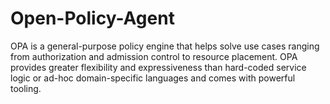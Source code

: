 # Open-Policy-Agent
OPA is a general-purpose policy engine that helps solve use cases ranging from authorization and admission control to resource placement. OPA provides greater flexibility and expressiveness than hard-coded service logic or ad-hoc domain-specific languages and comes with powerful tooling.
